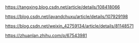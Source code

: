 https://tangxing.blog.csdn.net/article/details/108418066

https://blog.csdn.net/jayandchuxu/article/details/107929198

https://blog.csdn.net/weixin_42759134/article/details/81148571

https://zhuanlan.zhihu.com/p/67543981